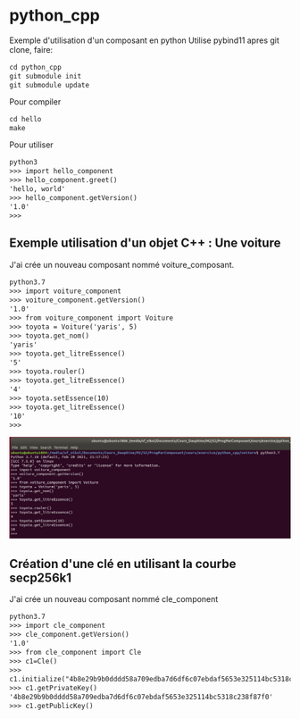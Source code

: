 # python_cpp
Exemple d'utilisation d'un composant en python
Utilise pybind11
apres git clone, faire:
```
cd python_cpp
git submodule init
git submodule update
```

Pour compiler

```
cd hello
make
```

Pour utiliser
```
python3
>>> import hello_component
>>> hello_component.greet()
'hello, world'
>>> hello_component.getVersion()
'1.0'
>>> 
```
## Exemple utilisation d'un objet C++ : Une voiture
J'ai crée un nouveau composant nommé voiture_composant.
```
python3.7
>>>	import voiture_component
>>>	voiture_component.getVersion()
'1.0'
>>> from voiture_component import Voiture
>>> toyota = Voiture('yaris', 5)
>>> toyota.get_nom()
'yaris'
>>> toyota.get_litreEssence()
'5'
>>> toyota.rouler()
>>> toyota.get_litreEssence()
'4'
>>> toyota.setEssence(10)
>>> toyota.get_litreEssence()
'10'
>>>
```
![Image voiture](/images/voiture.png)

## Création d'une clé en utilisant la courbe secp256k1
J'ai crée un nouveau composant nommé cle_component
```
python3.7
>>>	import cle_component
>>> cle_component.getVersion()
'1.0'
>>> from cle_component import Cle
>>> c1=Cle()
>>> c1.initialize("4b8e29b9b0dddd58a709edba7d6df6c07ebdaf5653e325114bc5318c238f87f0")
>>> c1.getPrivateKey()
'4b8e29b9b0dddd58a709edba7d6df6c07ebdaf5653e325114bc5318c238f87f0'
>>> c1.getPublicKey()
